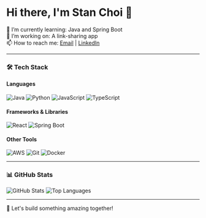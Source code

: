 # Hi there, I'm Stan Choi 👋

🌱 I’m currently learning: Java and Spring Boot  
🔭 I’m working on: A link-sharing app  
📫 How to reach me: [Email](mailto:choi.j.stan@gmail.com) | [LinkedIn](https://linkedin.com/in/username](https://www.linkedin.com/in/stanchoinym/))

---

### 🛠️ Tech Stack

#### **Languages**
![Java](https://img.shields.io/badge/Java-ED8B00?style=for-the-badge&logo=java&logoColor=white)
![Python](https://img.shields.io/badge/Python-3776AB?style=for-the-badge&logo=python&logoColor=white)
![JavaScript](https://img.shields.io/badge/JavaScript-F7DF1E?style=for-the-badge&logo=javascript&logoColor=black)
![TypeScript](https://img.shields.io/badge/TypeScript-007ACC?style=for-the-badge&logo=typescript&logoColor=white)

#### **Frameworks & Libraries**
![React](https://img.shields.io/badge/React-20232A?style=for-the-badge&logo=react&logoColor=61DAFB)
![Spring Boot](https://img.shields.io/badge/Spring_Boot-6DB33F?style=for-the-badge&logo=spring-boot&logoColor=white)

#### **Other Tools**
![AWS](https://img.shields.io/badge/AWS-232F3E?style=for-the-badge&logo=amazon-aws&logoColor=white)
![Git](https://img.shields.io/badge/Git-F05032?style=for-the-badge&logo=git&logoColor=white)
![Docker](https://img.shields.io/badge/Docker-2496ED?style=for-the-badge&logo=docker&logoColor=white)

---

### 📊 GitHub Stats
![GitHub Stats](https://github-readme-stats.vercel.app/api?username=StanimalTheMan&show_icons=true&theme=dark)
![Top Languages](https://github-readme-stats.vercel.app/api/top-langs/?username=StanimalTheMan&layout=compact&theme=dark)

---

🚀 Let's build something amazing together!

